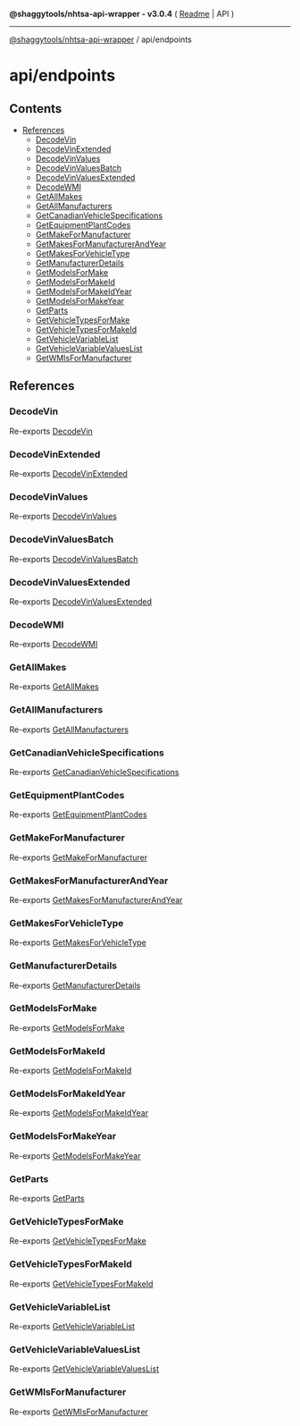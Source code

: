 **@shaggytools/nhtsa-api-wrapper - v3.0.4** ( [Readme](../index.md) \| API )

***

[@shaggytools/nhtsa-api-wrapper](../modules.md) / api/endpoints

# api/endpoints

## Contents

- [References](endpoints.md#references)
  - [DecodeVin](endpoints.md#decodevin)
  - [DecodeVinExtended](endpoints.md#decodevinextended)
  - [DecodeVinValues](endpoints.md#decodevinvalues)
  - [DecodeVinValuesBatch](endpoints.md#decodevinvaluesbatch)
  - [DecodeVinValuesExtended](endpoints.md#decodevinvaluesextended)
  - [DecodeWMI](endpoints.md#decodewmi)
  - [GetAllMakes](endpoints.md#getallmakes)
  - [GetAllManufacturers](endpoints.md#getallmanufacturers)
  - [GetCanadianVehicleSpecifications](endpoints.md#getcanadianvehiclespecifications)
  - [GetEquipmentPlantCodes](endpoints.md#getequipmentplantcodes)
  - [GetMakeForManufacturer](endpoints.md#getmakeformanufacturer)
  - [GetMakesForManufacturerAndYear](endpoints.md#getmakesformanufacturerandyear)
  - [GetMakesForVehicleType](endpoints.md#getmakesforvehicletype)
  - [GetManufacturerDetails](endpoints.md#getmanufacturerdetails)
  - [GetModelsForMake](endpoints.md#getmodelsformake)
  - [GetModelsForMakeId](endpoints.md#getmodelsformakeid)
  - [GetModelsForMakeIdYear](endpoints.md#getmodelsformakeidyear)
  - [GetModelsForMakeYear](endpoints.md#getmodelsformakeyear)
  - [GetParts](endpoints.md#getparts)
  - [GetVehicleTypesForMake](endpoints.md#getvehicletypesformake)
  - [GetVehicleTypesForMakeId](endpoints.md#getvehicletypesformakeid)
  - [GetVehicleVariableList](endpoints.md#getvehiclevariablelist)
  - [GetVehicleVariableValuesList](endpoints.md#getvehiclevariablevalueslist)
  - [GetWMIsForManufacturer](endpoints.md#getwmisformanufacturer)

## References

### DecodeVin

Re-exports [DecodeVin](endpoints/DecodeVin.md#decodevin)

### DecodeVinExtended

Re-exports [DecodeVinExtended](endpoints/DecodeVinExtended.md#decodevinextended)

### DecodeVinValues

Re-exports [DecodeVinValues](endpoints/DecodeVinValues.md#decodevinvalues)

### DecodeVinValuesBatch

Re-exports [DecodeVinValuesBatch](endpoints/DecodeVinValuesBatch.md#decodevinvaluesbatch)

### DecodeVinValuesExtended

Re-exports [DecodeVinValuesExtended](endpoints/DecodeVinValuesExtended.md#decodevinvaluesextended)

### DecodeWMI

Re-exports [DecodeWMI](endpoints/DecodeWMI.md#decodewmi)

### GetAllMakes

Re-exports [GetAllMakes](endpoints/GetAllMakes.md#getallmakes)

### GetAllManufacturers

Re-exports [GetAllManufacturers](endpoints/GetAllManufacturers.md#getallmanufacturers)

### GetCanadianVehicleSpecifications

Re-exports [GetCanadianVehicleSpecifications](endpoints/GetCanadianVehicleSpecifications.md#getcanadianvehiclespecifications)

### GetEquipmentPlantCodes

Re-exports [GetEquipmentPlantCodes](endpoints/GetEquipmentPlantCodes.md#getequipmentplantcodes)

### GetMakeForManufacturer

Re-exports [GetMakeForManufacturer](endpoints/GetMakeForManufacturer.md#getmakeformanufacturer)

### GetMakesForManufacturerAndYear

Re-exports [GetMakesForManufacturerAndYear](endpoints/GetMakesForManufacturerAndYear.md#getmakesformanufacturerandyear)

### GetMakesForVehicleType

Re-exports [GetMakesForVehicleType](endpoints/GetMakesForVehicleType.md#getmakesforvehicletype)

### GetManufacturerDetails

Re-exports [GetManufacturerDetails](endpoints/GetManufacturerDetails.md#getmanufacturerdetails)

### GetModelsForMake

Re-exports [GetModelsForMake](endpoints/GetModelsForMake.md#getmodelsformake)

### GetModelsForMakeId

Re-exports [GetModelsForMakeId](endpoints/GetModelsForMakeId.md#getmodelsformakeid)

### GetModelsForMakeIdYear

Re-exports [GetModelsForMakeIdYear](endpoints/GetModelsForMakeIdYear.md#getmodelsformakeidyear)

### GetModelsForMakeYear

Re-exports [GetModelsForMakeYear](endpoints/GetModelsForMakeYear.md#getmodelsformakeyear)

### GetParts

Re-exports [GetParts](endpoints/GetParts.md#getparts)

### GetVehicleTypesForMake

Re-exports [GetVehicleTypesForMake](endpoints/GetVehicleTypesForMake.md#getvehicletypesformake)

### GetVehicleTypesForMakeId

Re-exports [GetVehicleTypesForMakeId](endpoints/GetVehicleTypesForMakeId.md#getvehicletypesformakeid)

### GetVehicleVariableList

Re-exports [GetVehicleVariableList](endpoints/GetVehicleVariableList.md#getvehiclevariablelist)

### GetVehicleVariableValuesList

Re-exports [GetVehicleVariableValuesList](endpoints/GetVehicleVariableValuesList.md#getvehiclevariablevalueslist)

### GetWMIsForManufacturer

Re-exports [GetWMIsForManufacturer](endpoints/GetWMIsForManufacturer.md#getwmisformanufacturer)

